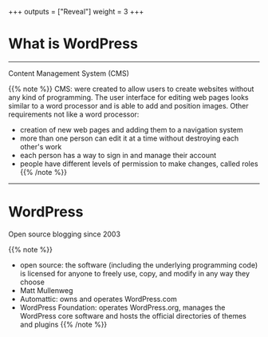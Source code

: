+++ 
outputs = ["Reveal"] 
weight = 3 
+++

# What is WordPress

---

Content Management System
(CMS)

{{% note %}}
CMS: were created to allow users to create websites without any kind of programming.
The user interface for editing web pages looks similar to a word processor and is able to add and position images.
Other requirements not like a word processor:
- creation of new web pages and adding them to a navigation system
- more than one person can edit it at a time without destroying each other's work
- each person has a way to sign in and manage their account
- people have different levels of permission to make changes, called roles
{{% /note %}}

---

# WordPress
Open source blogging since 2003

{{% note %}}
- open source: the software (including the underlying programming code) is licensed for anyone to freely use, copy, and modify in any way they choose
- Matt Mullenweg
- Automattic: owns and operates WordPress.com
- WordPress Foundation: operates WordPress.org, manages the WordPress core software and hosts the official directories of themes and plugins
{{% /note %}}


